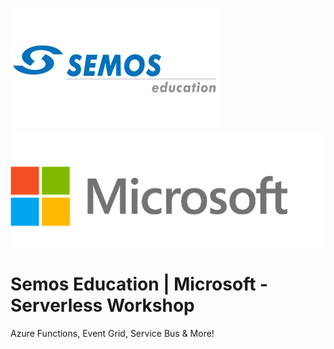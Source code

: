 ![semos-logo.png](/.img/semos-logo.png) ![microsoft-logo.png](/.img/microsoft-logo.png)
# Semos Education | Microsoft - Serverless Workshop
Azure Functions, Event Grid, Service Bus &amp; More!

